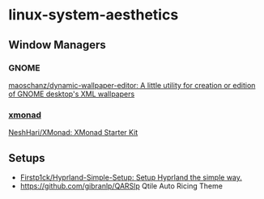 # linux-system-aesthetics

## Window Managers

### GNOME

[maoschanz/dynamic-wallpaper-editor: A little utility for creation or edition of GNOME desktop's XML wallpapers](https://github.com/maoschanz/dynamic-wallpaper-editor)

### [xmonad](https://github.com/xmonad/xmonad)

[NeshHari/XMonad: XMonad Starter Kit](https://github.com/NeshHari/XMonad)

## Setups

- [Firstp1ck/Hyprland-Simple-Setup: Setup Hyprland the simple way.](https://github.com/Firstp1ck/Hyprland-Simple-Setup?tab=readme-ov-file#introduction)
- https://github.com/gibranlp/QARSlp Qtile Auto Ricing Theme
